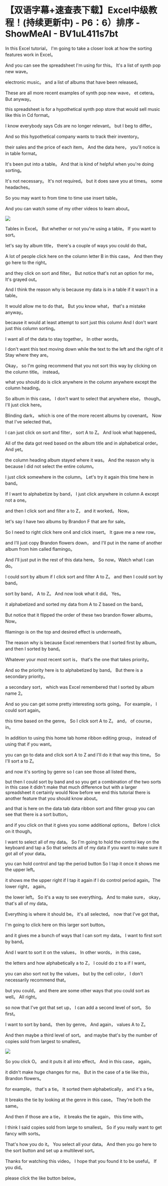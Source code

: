 # 【双语字幕+速查表下载】Excel中级教程！(持续更新中) - P6：6）排序 - ShowMeAI - BV1uL411s7bt

In this Excel tutorial， I'm going to take a closer look at how the sorting features work in Excel。

 And you can see the spreadsheet I'm using for this。 It's a list of synth pop new wave。

 electronic music。 and a list of albums that have been released。

 These are all more recent examples of synth pop new wave， et cetera。 But anyway。

 this spreadsheet is for a hypothetical synth pop store that would sell music like this in Cd format。

 I know everybody says Cds are no longer relevant。 but I beg to differ。

 And so this hypothetical company wants to track their inventory。

 their sales and the price of each item。 And the data here， you'll notice is in table format。

 It's been put into a table。 And that is kind of helpful when you're doing sorting。

 It's not necessary。 It's not required。 but it does save you at times。 some headaches。

 So you may want to from time to time use insert table。

 And you can watch some of my other videos to learn about。



![](img/72d133b0415333e48ab10289a25b8d58_1.png)

Tables in Excel。 But whether or not you're using a table。 If you want to sort。

 let's say by album title， there's a couple of ways you could do that。

 A lot of people click here on the column letter B in this case。 And then they go here to the right。

 and they click on sort and filter。 But notice that's not an option for me。 It's grayed out。

 And I think the reason why is because my data is in a table if it wasn't in a table。

 It would allow me to do that。 But you know what， that's a mistake anyway。

 because it would at least attempt to sort just this column And I don't want just this column sorting。

 I want all of the data to stay together。 In other words。

 I don't want this text moving down while the text to the left and the right of it Stay where they are。

 Okay， so I'm going recommend that you not sort this way by clicking on the column title。 instead。

 what you should do is click anywhere in the column anywhere except the column heading。

 So album in this case。 I don't want to select that anywhere else， though。 I'll just click here。

Blinding dark， which is one of the more recent albums by covenant。 Now that I've selected that。

 I can just click on sort and filter， sort A to Z。 And look what happened。

 All of the data got reed based on the album title and in alphabetical order。 And yet。

 the column heading album stayed where it was。 And the reason why is because I did not select the entire column。

 I just click somewhere in the column。 Let's try it again this time here in band。

 If I want to alphabetize by band， I just click anywhere in column A except not a one。

 and then I click sort and filter a to Z， and it worked。 Now。

 let's say I have two albums by Brandon F that are for sale。

 So I need to right click here on4 and click insert。 It gave me a new row。

 and I'll just copy Brandon flowers down， and I'll put in the name of another album from him called flamingo。

 And I'll just put in the rest of this data here。 So now。Watch what I can do。

 I could sort by album if I click sort and filter A to Z。 and then I could sort by band。

 sort by band， A to Z。 And now look what it did。 Yes。

 it alphabetized and sorted my data from A to Z based on the band。

 But notice that it flipped the order of these two brandon flower albums。 Now。

 fllamingo is on the top and desired effect is underneath。

 The reason why is because Excel remembers that I sorted first by album。 and then I sorted by band。

 Whatever your most recent sort is， that's the one that takes priority。

 And so the priority here is to alphabetized by band。 But there is a secondary priority。

 a secondary sort， which was Excel remembered that I sorted by album name 2。

 And so you can get some pretty interesting sorts going。 For example， I could sort again。

 this time based on the genre。 So I click sort A to Z。 and， of course， in。

In addition to using this home tab home ribbon editing group， instead of using that if you want。

 you can go to data and click sort A to Z and I'll do it that way this time。 So I'll sort a to Z。

 and now it's sorting by genre so I can see those all listed there。

 but then I could sort by band and so you get a combination of the two sorts in this case it didn't make that much difference but with a larger spreadsheet it certainly would Now before we end this tutorial there is another feature that you should know about。

 and that is here on the data tab data ribbon sort and filter group you can see that there is a sort button。

 and if you click on that it gives you some additional options。 Before I click on it though。

 I want to select all of my data。 So I'm going to hold the control key on the keyboard and tap a So that selects all of my data if you want to make sure it got all of your data。

 you can hold control and tap the period button So I tap it once it shows me the upper left。

 it shows me the upper right if I tap it again if I do control period again。The lower right， again。

 the lower left。 So it's a way to see everything。 And to make sure， okay， that's all of my data。

 Everything is where it should be。 it's all selected。 now that I've got that。

 I'm going to click here on this larger sort button。

 and it gives me a bunch of ways that I can sort my data。 I want to first sort by band。

 And I want to sort it on the values， In other words， in this case。

 the letters and how alphabetically a to Z， I could do z to a if I want。

 you can also sort not by the values， but by the cell color， I don't necessarily recommend that。

 but you could， and there are some other ways that you could sort as well。 All right。

 so now that I've got that set up， I can add a second level of sort。 So first。

 I want to sort by band。 then by genre。 And again， values A to Z。

 And then maybe a third level of sort。 and maybe that's by the number of copies sold from largest to smallest。



![](img/72d133b0415333e48ab10289a25b8d58_3.png)

So you click O。 and it puts it all into effect。 And in this case， again。

 it didn't make huge changes for me。 But in the case of a tie like this， Brandon flowers。

 for example， that's a tie。 It sorted them alphabetically， and it's a tie。

 It breaks the tie by looking at the genre in this case。 They're both the same。

 And then if those are a tie， it breaks the tie again， this time with。

 I think I said copies sold from large to smallest。 So if you really want to get fancy with sorts。

 That's how you do it。 You select all your data。 And then you go here to the sort button and set up a multilevel sort。

 Thanks for watching this video。 I hope that you found it to be useful。 If you did。

 please click the like button below。